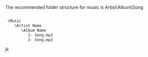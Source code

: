 The recommended folder structure for music is Artist\Album\Song

```bash

 \Music
    \Artist Name
       \Album Name
          1- Song.mp3
          2- Song.mp3
```
jk